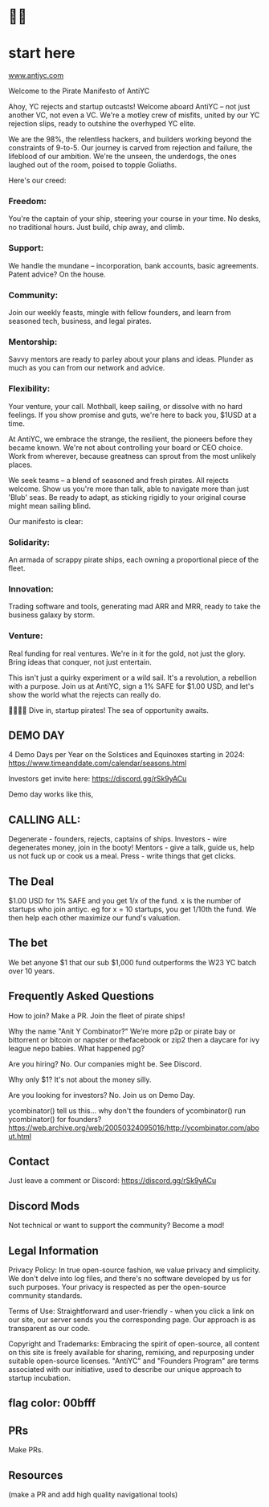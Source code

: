# 🏴‍☠️

# start here

www.antiyc.com

Welcome to the Pirate Manifesto of AntiYC

Ahoy, YC rejects and startup outcasts! Welcome aboard AntiYC – not just another VC, not even a VC. We're a motley crew of misfits, united by our YC rejection slips, ready to outshine the overhyped YC elite.

We are the 98%, the relentless hackers, and builders working beyond the constraints of 9-to-5. Our journey is carved from rejection and failure, the lifeblood of our ambition. We're the unseen, the underdogs, the ones laughed out of the room, poised to topple Goliaths.

Here's our creed:

### Freedom:
You're the captain of your ship, steering your course in your time. No desks, no traditional hours. Just build, chip away, and climb.
### Support:
We handle the mundane – incorporation, bank accounts, basic agreements. Patent advice? On the house.

### Community:
Join our weekly feasts, mingle with fellow founders, and learn from seasoned tech, business, and legal pirates.

### Mentorship:
Savvy mentors are ready to parley about your plans and ideas. Plunder as much as you can from our network and advice.

### Flexibility:
Your venture, your call. Mothball, keep sailing, or dissolve with no hard feelings. If you show promise and guts, we're here to back you, $1USD at a time.

At AntiYC, we embrace the strange, the resilient, the pioneers before they became known. We're not about controlling your board or CEO choice. Work from wherever, because greatness can sprout from the most unlikely places.

We seek teams – a blend of seasoned and fresh pirates. All rejects welcome. Show us you're more than talk, able to navigate more than just 'Blub' seas. Be ready to adapt, as sticking rigidly to your original course might mean sailing blind.

Our manifesto is clear:

### Solidarity:
An armada of scrappy pirate ships, each owning a proportional piece of the fleet.
### Innovation:
Trading software and tools, generating mad ARR and MRR, ready to take the business galaxy by storm.
### Venture:
Real funding for real ventures. We're in it for the gold, not just the glory. Bring ideas that conquer, not just entertain.

This isn't just a quirky experiment or a wild sail. It's a revolution, a rebellion with a purpose. Join us at AntiYC, sign a 1% SAFE for $1.00 USD, and let's show the world what the rejects can really do.

🏴‍☠️💥🚀 Dive in, startup pirates! The sea of opportunity awaits.

## DEMO DAY
4 Demo Days per Year on the Solstices and Equinoxes starting in 2024: https://www.timeanddate.com/calendar/seasons.html

Investors get invite here: https://discord.gg/rSk9yACu

Demo day works like this,

## CALLING ALL:

Degenerate - founders, rejects, captains of ships.
Investors - wire degenerates money, join in the booty!
Mentors - give a talk, guide us, help us not fuck up or cook us a meal.
Press - write things that get clicks.

## The Deal
$1.00 USD for 1% SAFE and you get 1/x of the fund. x is the number of startups who join antiyc. eg for x = 10 startups, you get 1/10th the fund. We then help each other maximize our fund's valuation.

## The bet
We bet anyone $1 that our sub $1,000 fund outperforms the W23 YC batch over 10 years.

## Frequently Asked Questions

How to join?
Make a PR. Join the fleet of pirate ships!

Why the name "Anit Y Combinator?"
We’re more p2p or pirate bay or bittorrent or bitcoin or napster or thefacebook or zip2 then a daycare for ivy league nepo babies. What happened pg?

Are you hiring?
No. Our companies might be. See Discord.

Why only $1?
It's not about the money silly.

Are you looking for investors?
No. Join us on Demo Day.

ycombinator()
tell us this... why don't the founders of ycombinator() run ycombinator() for founders? https://web.archive.org/web/20050324095016/http://ycombinator.com/about.html

## Contact
Just leave a comment or Discord: https://discord.gg/rSk9yACu

## Discord Mods
Not technical or want to support the community? Become a mod!
## Legal Information
Privacy Policy: In true open-source fashion, we value privacy and simplicity. We don't delve into log files, and there's no software developed by us for such purposes. Your privacy is respected as per the open-source community standards.

Terms of Use: Straightforward and user-friendly - when you click a link on our site, our server sends you the corresponding page. Our approach is as transparent as our code.

Copyright and Trademarks: Embracing the spirit of open-source, all content on this site is freely available for sharing, remixing, and repurposing under suitable open-source licenses. "AntiYC" and "Founders Program" are terms associated with our initiative, used to describe our unique approach to startup incubation.

## flag color: 00bfff

## PRs
Make PRs.

## Resources
(make a PR and add high quality navigational tools)
